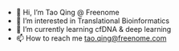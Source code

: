 - 👋 Hi, I’m Tao Qing @ Freenome
- 👀 I’m interested in Translational Bioinformatics
- 🌱 I’m currently learning cfDNA & deep learning
- 📫 How to reach me tao.qing@freenome.com

<!---
tqing-fn/tqing-fn is a ✨ special ✨ repository because its `README.md` (this file) appears on your GitHub profile.
You can click the Preview link to take a look at your changes.
--->
